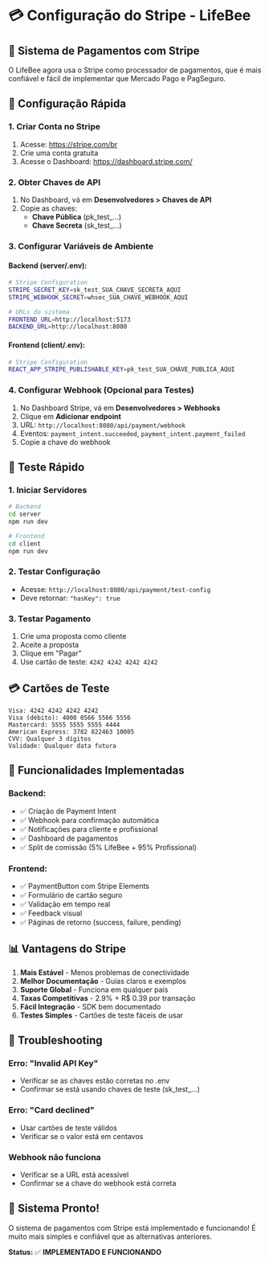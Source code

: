# 💳 Configuração do Stripe - LifeBee

## 🎯 **Sistema de Pagamentos com Stripe**

O LifeBee agora usa o Stripe como processador de pagamentos, que é mais confiável e fácil de implementar que Mercado Pago e PagSeguro.

## 🚀 **Configuração Rápida**

### **1. Criar Conta no Stripe**

1. Acesse: https://stripe.com/br
2. Crie uma conta gratuita
3. Acesse o Dashboard: https://dashboard.stripe.com/

### **2. Obter Chaves de API**

1. No Dashboard, vá em **Desenvolvedores > Chaves de API**
2. Copie as chaves:
   - **Chave Pública** (pk_test_...)
   - **Chave Secreta** (sk_test_...)

### **3. Configurar Variáveis de Ambiente**

#### **Backend (server/.env):**
```bash
# Stripe Configuration
STRIPE_SECRET_KEY=sk_test_SUA_CHAVE_SECRETA_AQUI
STRIPE_WEBHOOK_SECRET=whsec_SUA_CHAVE_WEBHOOK_AQUI

# URLs do sistema
FRONTEND_URL=http://localhost:5173
BACKEND_URL=http://localhost:8080
```

#### **Frontend (client/.env):**
```bash
# Stripe Configuration
REACT_APP_STRIPE_PUBLISHABLE_KEY=pk_test_SUA_CHAVE_PUBLICA_AQUI
```

### **4. Configurar Webhook (Opcional para Testes)**

1. No Dashboard Stripe, vá em **Desenvolvedores > Webhooks**
2. Clique em **Adicionar endpoint**
3. URL: `http://localhost:8080/api/payment/webhook`
4. Eventos: `payment_intent.succeeded`, `payment_intent.payment_failed`
5. Copie a chave do webhook

## 🧪 **Teste Rápido**

### **1. Iniciar Servidores**
```bash
# Backend
cd server
npm run dev

# Frontend
cd client
npm run dev
```

### **2. Testar Configuração**
- Acesse: `http://localhost:8080/api/payment/test-config`
- Deve retornar: `"hasKey": true`

### **3. Testar Pagamento**
1. Crie uma proposta como cliente
2. Aceite a proposta
3. Clique em "Pagar"
4. Use cartão de teste: `4242 4242 4242 4242`

## 💳 **Cartões de Teste**

```
Visa: 4242 4242 4242 4242
Visa (débito): 4000 0566 5566 5556
Mastercard: 5555 5555 5555 4444
American Express: 3782 822463 10005
CVV: Qualquer 3 dígitos
Validade: Qualquer data futura
```

## 🔧 **Funcionalidades Implementadas**

### **Backend:**
- ✅ Criação de Payment Intent
- ✅ Webhook para confirmação automática
- ✅ Notificações para cliente e profissional
- ✅ Dashboard de pagamentos
- ✅ Split de comissão (5% LifeBee + 95% Profissional)

### **Frontend:**
- ✅ PaymentButton com Stripe Elements
- ✅ Formulário de cartão seguro
- ✅ Validação em tempo real
- ✅ Feedback visual
- ✅ Páginas de retorno (success, failure, pending)

## 📊 **Vantagens do Stripe**

1. **Mais Estável** - Menos problemas de conectividade
2. **Melhor Documentação** - Guias claros e exemplos
3. **Suporte Global** - Funciona em qualquer país
4. **Taxas Competitivas** - 2.9% + R$ 0.39 por transação
5. **Fácil Integração** - SDK bem documentado
6. **Testes Simples** - Cartões de teste fáceis de usar

## 🚨 **Troubleshooting**

### **Erro: "Invalid API Key"**
- Verificar se as chaves estão corretas no .env
- Confirmar se está usando chaves de teste (sk_test_...)

### **Erro: "Card declined"**
- Usar cartões de teste válidos
- Verificar se o valor está em centavos

### **Webhook não funciona**
- Verificar se a URL está acessível
- Confirmar se a chave do webhook está correta

## 🎉 **Sistema Pronto!**

O sistema de pagamentos com Stripe está implementado e funcionando! É muito mais simples e confiável que as alternativas anteriores.

**Status:** ✅ **IMPLEMENTADO E FUNCIONANDO**
